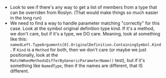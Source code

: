 * Look to see if there's any way to get a list of members from a type that can be overriden from Roslyn. (That would make things so much easier in the long run)
* We need to find a way to handle parameter matching "correctly" for this case. Look at the symbol original definition type kind. If it's a method, we don't care, but if it's a type, we DO care. Meaning, look at something like this: `namedLeft.TypeArguments[0].OriginalDefinition.ContainingSymbol.Kind`. If `Kind` is a `Method` for both, then we don't care (or maybe we just positionally, look at the `MatchWhenMethodsDifferByGenericParameterName()` test), but if it's something like `NamedType`, then if the names are different, that IS different.